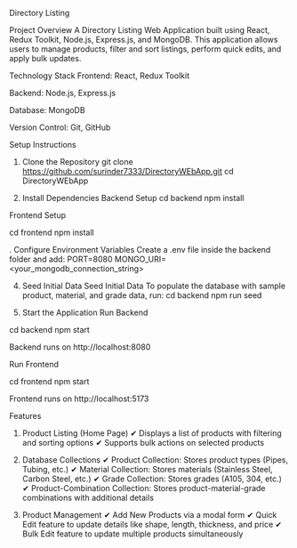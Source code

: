 Directory Listing


Project Overview
A Directory Listing Web Application built using React, Redux Toolkit, Node.js, Express.js, and MongoDB. This application allows users to manage products, filter and sort listings, perform quick edits, and apply bulk updates.

Technology Stack
Frontend: React, Redux Toolkit

Backend: Node.js, Express.js

Database: MongoDB

Version Control: Git, GitHub

Setup Instructions
1. Clone the Repository
git clone https://github.com/surinder7333/DirectoryWEbApp.git
cd DirectoryWEbApp

2. Install Dependencies
Backend Setup
cd backend
npm install

Frontend Setup

cd frontend
npm install

. Configure Environment Variables
Create a .env file inside the backend folder and add:
PORT=8080
MONGO_URI=<your_mongodb_connection_string>

4. Seed Initial Data
 Seed Initial Data
To populate the database with sample product, material, and grade data, run:
cd backend
npm run seed

5. Start the Application
Run Backend

cd backend
npm start

Backend runs on http://localhost:8080

Run Frontend

cd frontend
npm start

Frontend runs on http://localhost:5173

Features
1. Product Listing (Home Page)
✔ Displays a list of products with filtering and sorting options
✔ Supports bulk actions on selected products

2. Database Collections
✔ Product Collection: Stores product types (Pipes, Tubing, etc.)
✔ Material Collection: Stores materials (Stainless Steel, Carbon Steel, etc.)
✔ Grade Collection: Stores grades (A105, 304, etc.)
✔ Product-Combination Collection: Stores product-material-grade combinations with additional details

3. Product Management
✔ Add New Products via a modal form
✔ Quick Edit feature to update details like shape, length, thickness, and price
✔ Bulk Edit feature to update multiple products simultaneously
